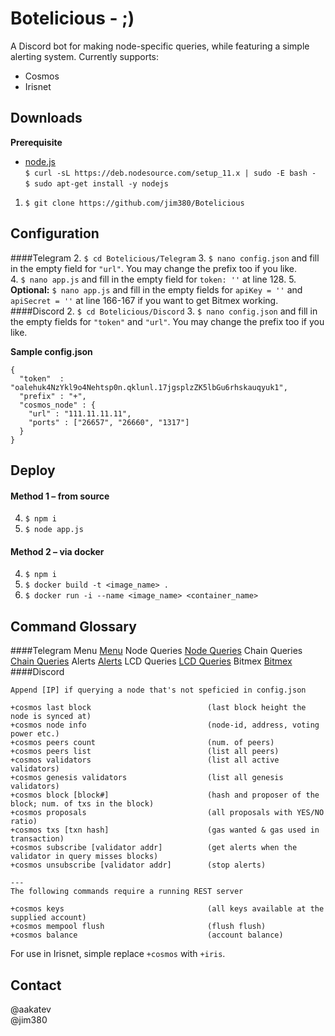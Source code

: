 # Botelicious - ;) 
A Discord bot for making node-specific queries, while featuring a simple alerting system. Currently supports:<br>
- Cosmos<br>
- Irisnet

## Downloads
**Prerequisite**
- [node.js](https://nodejs.org/en/download/package-manager/#debian-and-ubuntu-based-linux-distributions-enterprise-linux-fedora-and-snap-packages)
<br/>```$ curl -sL https://deb.nodesource.com/setup_11.x | sudo -E bash -```<br/>```$ sudo apt-get install -y nodejs```<br>
1. ```$ git clone https://github.com/jim380/Botelicious```
## Configuration
####Telegram
2. ```$ cd Botelicious/Telegram```
3. ```$ nano config.json``` and fill in the empty field for ```"url"```. You may change the prefix too if you like.<br>
4. ```$ nano app.js``` and fill in the empty field for ```token: ''``` at line 128.
5. **Optional:** ```$ nano app.js``` and fill in the empty fields for ```apiKey = ''``` and ```apiSecret = ''``` at line 166-167 if you want to get Bitmex working.
####Discord
2. ```$ cd Botelicious/Discord```
3. ```$ nano config.json``` and fill in the empty fields for ```"token"``` and ```"url"```. You may change the prefix too if you like.<br>

**Sample config.json**
```
{
  "token"  : "oalehuk4NzYkl9o4Nehtsp0n.qklunl.17jgsplzZK5lbGu6rhskauqyuk1",
  "prefix" : "+",
  "cosmos_node" : {
    "url" : "111.11.11.11",
    "ports" : ["26657", "26660", "1317"]
  }
}
```
## Deploy
#### Method 1 – from source
4. ```$ npm i```
5. ```$ node app.js```

#### Method 2 – via docker
4. ```$ npm i```
5. ```$ docker build -t <image_name> .```
6. ```$ docker run -i --name <image_name> <container_name>```
## Command Glossary
####Telegram
Menu
[Menu](Telegram/pics/node.png)
Node Queries
[Node Queries](Telegram/pics/node_queries.png)
Chain Queries
[Chain Queries](Telegram/pics/chain_queries.png)
Alerts
[Alerts](Telegram/pics/alert.png)
LCD Queries
[LCD Queries](Telegram/pics/lcd.png)
Bitmex
[Bitmex](Telegram/pics/mex.png)
####Discord
```
Append [IP] if querying a node that's not speficied in config.json

+cosmos last block                          (last block height the node is synced at)
+cosmos node info                           (node-id, address, voting power etc.)  
+cosmos peers count                         (num. of peers)
+cosmos peers list                          (list all peers)
+cosmos validators                          (list all active validators)
+cosmos genesis validators                  (list all genesis validators) 
+cosmos block [block#]                      (hash and proposer of the block; num. of txs in the block) 
+cosmos proposals                           (all proposals with YES/NO ratio) 
+cosmos txs [txn hash]                      (gas wanted & gas used in transaction) 
+cosmos subscribe [validator addr]          (get alerts when the validator in query misses blocks) 
+cosmos unsubscribe [validator addr]        (stop alerts) 

---
The following commands require a running REST server

+cosmos keys                                (all keys available at the supplied account)
+cosmos mempool flush                       (flush flush)
+cosmos balance                             (account balance)
```
For use in Irisnet, simple replace ```+cosmos``` with ```+iris```.
## Contact
@aakatev<br/>@jim380
